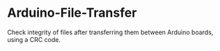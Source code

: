 # Arduino-File-Transfer
Check integrity of files after transferring them between Arduino boards, using a CRC code.
